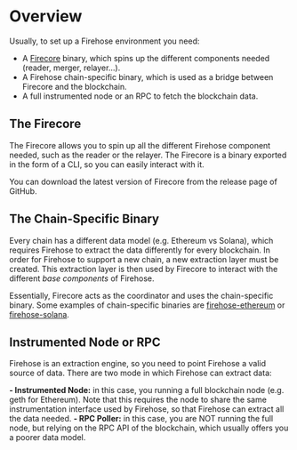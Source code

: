 # Overview

Usually, to set up a Firehose environment you need:
- A [Firecore](https://github.com/streamingfast/firehose-core) binary, which spins up the different components needed (reader, merger, relayer...).
- A Firehose chain-specific binary, which is used as a bridge between Firecore and the blockchain.
- A full instrumented node or an RPC to fetch the blockchain data.

## The Firecore

The Firecore allows you to spin up all the different Firehose component needed, such as the reader or the relayer. The Firecore is a binary exported in the form of a CLI, so you can easily interact with it.

You can download the latest version of Firecore from the release page of GitHub.

## The Chain-Specific Binary

Every chain has a different data model (e.g. Ethereum vs Solana), which requires Firehose to extract the data differently for every blockchain. In order for Firehose to support a new chain, a new extraction layer must be created. This extraction layer is then used by Firecore to interact with the different _base components_ of Firehose.

Essentially, Firecore acts as the coordinator and uses the chain-specific binary. Some examples of chain-specific binaries are [firehose-ethereum](https://github.com/streamingfast/firehose-ethereum) or [firehose-solana](https://github.com/streamingfast/firehose-solana).

## Instrumented Node or RPC

Firehose is an extraction engine, so you need to point Firehose a valid source of data. There are two mode in which Firehose can extract data:

**- Instrumented Node:** in this case, you running a full blockchain node (e.g. geth for Ethereum). Note that this requires the node to share the same instrumentation interface used by Firehose, so that Firehose can extract all the data needed.
**- RPC Poller:** in this case, you are NOT running the full node, but relying on the RPC API of the blockchain, which usually offers you a poorer data model.